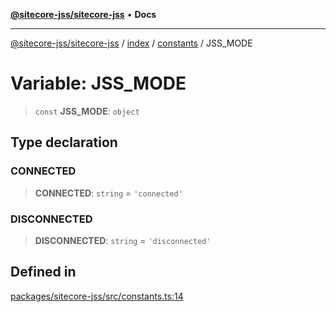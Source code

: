 [**@sitecore-jss/sitecore-jss**](../../../../README.md) • **Docs**

***

[@sitecore-jss/sitecore-jss](../../../../README.md) / [index](../../../README.md) / [constants](../README.md) / JSS\_MODE

# Variable: JSS\_MODE

> `const` **JSS\_MODE**: `object`

## Type declaration

### CONNECTED

> **CONNECTED**: `string` = `'connected'`

### DISCONNECTED

> **DISCONNECTED**: `string` = `'disconnected'`

## Defined in

[packages/sitecore-jss/src/constants.ts:14](https://github.com/Sitecore/jss/blob/b5a46b615f5ff23027c5e9a755573e12c4212373/packages/sitecore-jss/src/constants.ts#L14)
